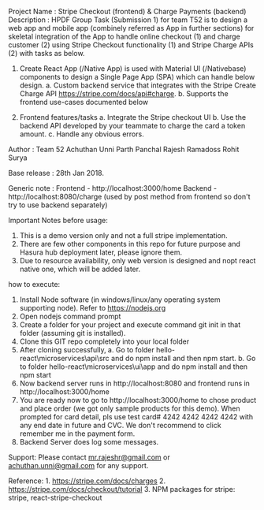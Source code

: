 Project Name	: Stripe Checkout (frontend) & Charge Payments (backend)
Description   	: 
HPDF Group Task (Submission 1) for team T52 is to design a web app and mobile app (combinely referred as App in further sections) for skeletal integration of the App to handle online checkout (1) and charge customer (2) using Stripe Checkout functionality (1) and Stripe Charge APIs (2) with tasks as below.

1.	Create React App (/Native App) is used with Material UI (/Nativebase) components to design a Single Page App (SPA) which can handle below design.
	a.	Custom backend service that integrates with the Stripe Create Charge API https://stripe.com/docs/api#charge. 
	b.	Supports the frontend use-cases documented below

2.	Frontend features/tasks
	a.	Integrate the Stripe checkout UI
	b.	Use the backend API developed by your teammate to charge the card a token amount.
	c.	Handle any obvious errors.

Author        	: Team 52 
						Achuthan Unni
						Parth Panchal
						Rajesh Ramadoss
						Rohit Surya

Base release  	: 28th Jan 2018.

Generic note	:	Frontend - http://localhost:3000/home 
					Backend - http://localhost:8080/charge (used by post method from frontend so don't try to use backend separately)

Important Notes before usage: 
1. This is a demo version only and not a full stripe implementation. 
2. There are few other components in this repo for future purpose and Hasura hub deployment later, please ignore them. 
3. Due to resource availability, only web version is designed and nopt react native one, which will be added later.
					
how to execute:
1.	Install Node software (in windows/linux/any operating system supporting node). Refer to https://nodejs.org  
2.	Open nodejs command prompt 
3.	Create a folder for your project and execute command git init in that folder (assuming git is installed).
4.	Clone this GIT repo completely into your local folder
5.	After cloning successfully, 
	a. Go to folder hello-react\microservices\api\src and do npm install and then npm start.
	b. Go to folder hello-react\microservices\ui\app and do npm install and then npm start
6. Now backend server runs in http://localhost:8080 and frontend runs in http://localhost:3000/home
7.  You are ready now to go to http://localhost:3000/home to chose product and place order (we got only sample products for this demo). When prompted for card detail, pls use test card# 4242 4242 4242 4242 with any end date in future and CVC. We don't recommend to click remember me in the payment form.
8.  Backend Server does log some messages.

Support:
Please contact mr.rajeshr@gmail.com or achuthan.unni@gmail.com for any support.

Reference:
	1. https://stripe.com/docs/charges 
	2. https://stripe.com/docs/checkout/tutorial
	3. NPM packages for stripe: stripe, react-stripe-checkout
	